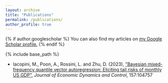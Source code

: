 ```yaml
---
layout: archive
title: "Publications"
permalink: /publications/
author_profile: true
---
```


{% if author.googlescholar %}
  You can also find my articles on <u><a href="{{author.googlescholar}}">my Google Scholar profile</a>.</u>
{% endif %}

{% include base_path %}

* Iacopini, M., Poon, A., Rossini, L. and Zhu, D. (2023), ["Bayesian mixed-frequency quantile vector autoregression: Eliciting tail risks of monthly US GDP"](https://www.sciencedirect.com/science/article/pii/S016518892300163X?via%3Dihub), _Journal of Economic Dynamics and Control_, 157:104757
